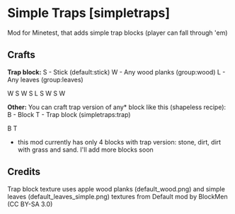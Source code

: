 # Simple Traps [simpletraps]
Mod for Minetest, that adds simple trap blocks (player can fall through 'em)

## Crafts
**Trap block:**
S - Stick (default:stick)
W - Any wood planks (group:wood)
L - Any leaves (group:leaves)

W S W
S L S
W S W

**Other:**
You can craft trap version of any* block like this (shapeless recipe):
B - Block
T - Trap block (simpletraps:trap)

B T

* this mod currently has only 4 blocks with trap version: stone, dirt, dirt with grass and sand. I'll add more blocks soon

## Credits
Trap block texture uses apple wood planks (default_wood.png) and simple leaves (default_leaves_simple.png) textures from Default mod by BlockMen (CC BY-SA 3.0)
